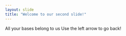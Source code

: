 ```yaml
---
layout: slide
title: "Welcome to our second slide!"
---
```

All your bases belong to us
Use the left arrow to go back!
